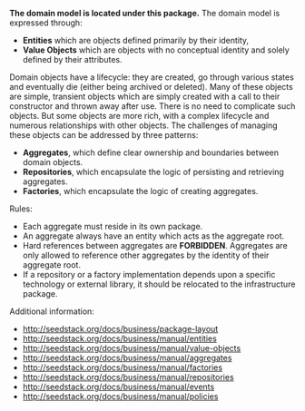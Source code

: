 **The domain model is located under this package.** The domain model is expressed through:

* **Entities** which are objects defined primarily by their identity,
* **Value Objects** which are objects with no conceptual identity and solely defined by their attributes.

Domain objects have a lifecycle: they are created, go through various states and eventually die (either being archived or
deleted). Many of these objects are simple, transient objects which are simply created with a call to their constructor
and thrown away after use. There is no need to complicate such objects. But some objects are more rich, with a complex
lifecycle and numerous relationships with other objects. The challenges of managing these objects can be addressed by
three patterns:

* **Aggregates**, which define clear ownership and boundaries between domain objects.
* **Repositories**, which encapsulate the logic of persisting and retrieving aggregates.
* **Factories**, which encapsulate the logic of creating aggregates.

Rules:

* Each aggregate must reside in its own package.
* An aggregate always have an entity which acts as the aggregate root.
* Hard references between aggregates are **FORBIDDEN**. Aggregates are only allowed to reference other aggregates
by the identity of their aggregate root.
* If a repository or a factory implementation depends upon a specific technology or external library, it should be
relocated to the infrastructure package.

Additional information:

* http://seedstack.org/docs/business/package-layout
* http://seedstack.org/docs/business/manual/entities
* http://seedstack.org/docs/business/manual/value-objects
* http://seedstack.org/docs/business/manual/aggregates
* http://seedstack.org/docs/business/manual/factories
* http://seedstack.org/docs/business/manual/repositories
* http://seedstack.org/docs/business/manual/events
* http://seedstack.org/docs/business/manual/policies
